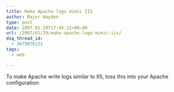 ```yaml
---
title: Make Apache logs mimic IIS
author: Major Hayden
type: post
date: 2007-01-29T17:45:22+00:00
url: /2007/01/29/make-apache-logs-mimic-iis/
dsq_thread_id:
  - 3679076122
tags:
  - web

---
```

To make Apache write logs similar to IIS, toss this into your Apache configuration:

```LogFormat "%{%Y-%m-%d %H:%M:%S}t %h %u %m %U %q %>s %b %T %H %{Host}i %{User-Agent}i %{Cookie}i %{Referer}i" iis
```
